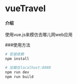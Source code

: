 # vueTravel

#### 介绍
使用vue.js来模仿去哪儿网web应用

###使用方法
``` bash
# 安装依赖
npm install

# 加载在localhost:8080
npm run dev
npm run build

```


